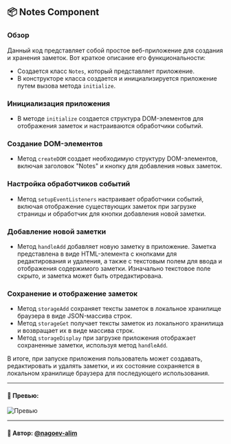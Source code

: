 ## 📦 Notes Component

### Обзор
Данный код представляет собой простое веб-приложение для создания и хранения заметок. Вот краткое описание его функциональности:

- Создается класс `Notes`, который представляет приложение.
- В конструкторе класса создается и инициализируется приложение путем вызова метода `initialize`.

### Инициализация приложения

- В методе `initialize` создается структура DOM-элементов для отображения заметок и настраиваются обработчики событий.

### Создание DOM-элементов

- Метод `createDOM` создает необходимую структуру DOM-элементов, включая заголовок "Notes" и кнопку для добавления новых заметок.

### Настройка обработчиков событий

- Метод `setupEventListeners` настраивает обработчики событий, включая отображение существующих заметок при загрузке страницы и обработчик для кнопки добавления новой заметки.

### Добавление новой заметки

- Метод `handleAdd` добавляет новую заметку в приложение. Заметка представлена в виде HTML-элемента с кнопками для редактирования и удаления, а также с текстовым полем для ввода и отображения содержимого заметки. Изначально текстовое поле скрыто, и заметка может быть отредактирована.

### Сохранение и отображение заметок

- Метод `storageAdd` сохраняет тексты заметок в локальное хранилище браузера в виде JSON-массива строк.
- Метод `storageGet` получает тексты заметок из локального хранилища и возвращает их в виде массива строк.
- Метод `storageDisplay` при загрузке приложения отображает сохраненные заметки, используя метод `handleAdd`.

В итоге, при запуске приложения пользователь может создавать, редактировать и удалять заметки, и их состояние сохраняется в локальном хранилище браузера для последующего использования.

---

#### 🌄 Превью:

![Превью](https://lh3.googleusercontent.com/drive-viewer/AITFw-wRmxnhF67CdDaDf2koUzKnQ1T1YBUPWPsywdGtfE2P3Y4GD9G_P39LLYKWcSbqEs3w9x-RACXmN0ndWb1-Z2XMrz7b=s1600)


-----

#### 🙌 Автор: [@nagoev-alim](https://github.com/nagoev-alim)

